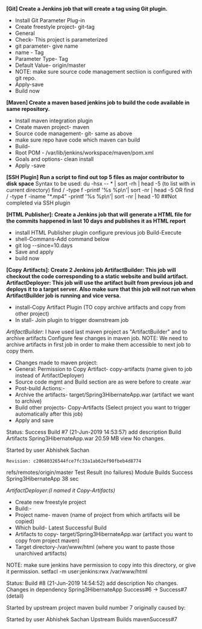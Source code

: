 **[Git] Create a Jenkins job that will create a tag using Git plugin.**
* Install Git Parameter Plug-in
* Create freestyle project- git-tag
* General
* Check- This project is parameterized
* git parameter- give name 
* name - Tag
* Parameter Type- Tag
* Default Value- origin/master
* NOTE: make sure source code management sectiion is configured with git repo.
* Apply-save
* Build now


**[Maven] Create a maven based jenkins job to build the code available in same repository.**
* Install maven integration plugin
* Create maven project- maven
* Source code management- git- same as above
* make sure repo have code which maven can build
* Build-
* Root POM - /var/lib/jenkins/workspace/maven/pom.xml
* Goals and options- clean install
* Apply -save



**[SSH Plugin] Run a script to find out top 5 files as major contributor to disk space**
Syntax to be used:
du -hsx -- * | sort -rh | head -5 (to list with in current directory)
find / -type f -printf '%s %p\n'| sort -nr | head -5
OR
find / -type f -iname "*.mp4" -printf '%s %p\n'| sort -nr | head -10
##Not completed via SSH plugin

**[HTML Publisher]: Create a Jenkins job that will generate a HTML file for the commits happened in last 10 days and publishes it as HTML report**
* install HTML Publisher plugin configure previous job Build-Execute 
* shell-Commans-Add command below 
* git log --since=10.days 
* Save and apply 
* build now 


**[Copy Artifacts]: Create 2 Jenkins job 
ArtifactBuilder: This job will checkout the code corresponding to a static website and build artifact.
ArtifactDeployer: This job will use the artifact built from previous job and deploys it to a target server. Also make sure that this job will not run when ArtifactBuilder job is running and vice versa.**

* install-Copy Artifact Plugin (TO copy archive artifacts and copy from other project)
* In
stall- Join plugin to trigger downstream job

*ArtifactBuilder*:
I have used last maven project as "ArtifactBuilder" and to archive artifacts
Configure few changes in maven job.
NOTE: We need to archive artifacts in first job in order to make them accessible to next job to copy them.

* Changes made to maven project:
* General: Permission to Copy Artifact- copy-artifacts (name given to job instead of ArtifactDeployer)
* Source code mgmt and Build section are as were before to create .war 
* Post-build Actions:-
* Archive the artifacts- target/Spring3HibernateApp.war (artifact we want to archive)
* Build other projects- Copy-Artifacts (Select project you want to trigger automatically after this job)
* Apply and save


Status:
Success Build #7 (21-Jun-2019 14:53:57)
add description
	Build Artifacts
	Spring3HibernateApp.war	20.59 MB	 view
	No changes.
	
Started by user Abhishek Sachan

	Revision: c20680326544fce7fc33a1ab62ef90fbeb4d8774
refs/remotes/origin/master
	Test Result (no failures)
Module Builds
Success Spring3HibernateApp	38 sec


*ArtifactDeployer:(I named it Copy-Artifacts)*
* Create new freestyle project
* Build:-
* Project name- maven (name of project from which artifacts will be copied)
* Which build- Latest Successful Build
* Artifacts to copy- target/Spring3HibernateApp.war (artifact you want to copy from project maven)
* Target directory-/var/www/html (where you want to paste those unarchived artifacts)


NOTE: make sure jenkins have permission to copy into this directory, or give it permission.
setfacl -m user:jenkins:rwx /var/www/html

Status:
Build #8 (21-Jun-2019 14:54:52)
add description
	No changes. Changes in dependency
Spring3HibernateApp Success#6 →  Success#7 (detail)
	
Started by upstream project maven build number 7
originally caused by:

Started by user Abhishek Sachan
Upstream Builds
mavenSuccess#7
